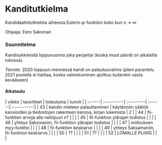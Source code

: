 # Kanditutkielma

Kandidaatintutkielma aiheesta Eulerin φ-funktion koko kun n → ∞

Ohjaaja: Eero Saksman

### Suunnitelma

Kandisykkimistä loppuvuonna joka perjantai (koska muut päivät on aikalailla tukossa).

*Tavoite*: 2020 loppuun mennessä kandi on palautusvalmis (pieni parantelu 2021 puolella ei haittaa, koska valmistuminen ajoittuu kuitenkin vasta kevääseen)

#### Aikataulu

| viikko | tavoitteet | toteutuma | tunnit |
| :------| :----------| :---------| :------| :-----------|
| 43 | kandin mieleen palauttaminen | käytännön säätöä kansioiden ja tiedostojen rakenteen kanssa, kirjan lukemista | 2 |
| 44 | fii-funktion arvoja alle neliöjuuri n? | | |
| 45 | fii-funktion ylärajan todistus | | |
| 46 | yhteys Saksmaniin, fii-funktion ylärajan todistus | | |
| 47 | möbiuksen myy-funktio | | |
| 48 | fii-funktion keskiarvo | | |
| 49 | yhteys Saksamaniin, fii-funktion keskiarvo | | |
| 50 | ?? | | |
| 51 | ?? | | |
| 52 | LOMALLE PLIIIIIS | | |
